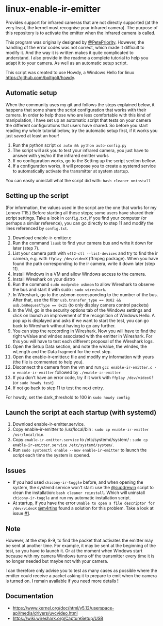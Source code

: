 # linux-enable-ir-emitter
Provides support for infrared cameras that are not directly supported (at the very least, the kernel must recognise your infrared camera). The purpose of this repository is to activate the emitter when the infrared camera is called. 

This program was originally designed by [@PetePriority](https://github.com/PetePriority/chicony-ir-toggle). However, the handling of the error codes was not correct, which made it difficult to modify it. And the way it is written makes it quite complicated to understand. I also provide in the readme a complete tutorial to help you adapt it to your camera. As well as an automatic setup script. 

This script was created to use Howdy, a Windows Hello for linux <https://github.com/boltgolt/howdy>.

## Automatic setup
When the community uses my git and follows the steps explained below, it happens that some share the script configuration that works with their camera. 
In order to help those who are less comfortable with this kind of manipulation, I have set up an automatic script that tests on your camera the different configurations that users have shared. 
So before you start reading my whole tutorial below, try the automatic setup first, if it works you just saved at least an hour! 

1. Run the python script `cd auto && python auto-config.py`
2. The script will ask you to test your infrared camera, you just have to answer with yes/no if the infrared emitter works
3. If no configuration works, go to the Setting up the script section bellow.
4. If a configuration works, it will propose you to create a systemd service to automatically activate the transmitter at system startup. 

You can easily uninstall what the script did with: `bash cleaner uninstall`

## Setting up the script
(For information, the values used in the script are the one that works for my Lenovo T15.)
Before starting all these steps; some users have shared their script settings. Take a look in `config.txt`, if you find your computer (or perhaps a similar reference), you can go directly to step 11 and modify the lines referenced by `config.txt`.

1. Download enable-ir-emitter.c
2. Run the command `lsusb` to find your camera bus and write it down for later (step 7).
3. List your camera path with `v4l2-ctl --list-devices` and try to find the ir camera, e.g. with `ffplay /dev/videoX` (ffmpeg package).
When you have found the path corresponding to the ir camera, write it down later (step 11).
4. Install Windows in a VM and allow Windows access to the camera.
5. Install Wireshark on your distro
6. Run the command `sudo modprobe usbmon` to allow Wireshark to observe the bus and start it with sudo : `sudo wireshark`.
8. In Wireshark, go to the usbmon corresponding to the number of the bus. After that, use the filter `usb.transfer_type == 0x02 && usb.bmRequestType == 0x21` (to only display camera control packets)
9. In the VM, go in the security options tab of the Windows settings and click on launch an improvement of the recognition of Windows Hello. A pop up is displayed and asks if we want to start the test, you can go back to Wireshark without having to go any further.
10. You can stop the reccording in Wireshark. Now you will have to find the right wValue and wIndex associated with the emitter in Wireshark. For this you will have to test each different proposal of the Wireshark logs.
11. Open the Setup Data section, and note the wValue, the wIndex, the wLength and the Data fragment for the next step.
12. Open the enable-ir-emitter.c file and modify my information with yours (the file is commented to help you).
13. Disconnect the camera from the vm and run `gcc enable-ir-emitter.c -o enable-ir-emitter` followed by `./enable-ir-emitter`
14. If you don't have an error code, try if it work with `ffplay /dev/videoX` ! (or `sudo howdy test`)
15. If not go back to step 11 to test the next entry.

For howdy, set the dark_threshold to 100 in `sudo howdy config`

## Launch the script at each startup (with systemd)
1. Download enable-ir-emitter.service.
2. Copy enable-ir-emitter to /usr/local/bin : `sudo cp enable-ir-emitter /usr/local/bin`.
3. Copy `enable-ir-emitter.service` to /etc/systemd/system/ : `sudo cp enable-ir-emitter.service /etc/systemd/system/`.
4. Run `sudo systemctl enable --now enable-ir-emitter` to launch the script each time the system is opened.

## Issues
- If you had used `chicony-ir-toggle` before, and when opening the system, the systemd service won't start: use the [@supdrewin](https://github.com/supdrewin) script to clean the installation: `bash cleaner reinstall`. Which will uninstall `chicony-ir-toggle` and run my automatic installation script. 
- At startup, if you have the error `Unable to open a file descriptor for /dev/videoX` [@m4rtins](https://github.com/m4rtins) found a solution for this problem. Take a look at issue [#1](https://github.com/EmixamPP/linux-enable-ir-emitter/issues/1).

## Note
However, at the step 8-9, to find the packet that activates the emitter may be sent at another time. For example, it may be sent at the beginning of the test, so you have to launch it. Or at the moment when Windows start because with my camera Windows turns off the transmitter every time it is no longer needed but maybe not with your camera.

I can therefore only advise you to test as many cases as possible where the emitter could receive a packet asking it to prepare to emit when the camera is turned on. I remain available if you need more details !

## Documentation
* <https://www.kernel.org/doc/html/v5.12/userspace-api/media/drivers/uvcvideo.html>
* <https://wiki.wireshark.org/CaptureSetup/USB>
